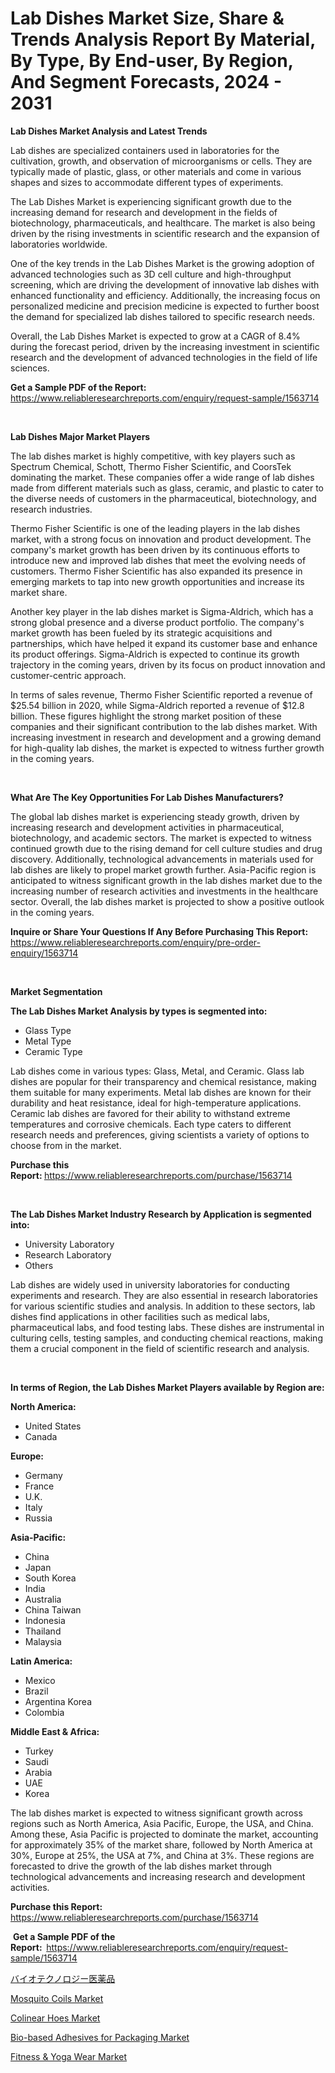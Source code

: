 <p><h1>Lab Dishes Market Size, Share & Trends Analysis Report By Material, By Type, By End-user, By Region, And Segment Forecasts, 2024 - 2031</h1></p><p><strong>Lab Dishes Market Analysis and Latest Trends</strong></p>
<p><p>Lab dishes are specialized containers used in laboratories for the cultivation, growth, and observation of microorganisms or cells. They are typically made of plastic, glass, or other materials and come in various shapes and sizes to accommodate different types of experiments.</p><p>The Lab Dishes Market is experiencing significant growth due to the increasing demand for research and development in the fields of biotechnology, pharmaceuticals, and healthcare. The market is also being driven by the rising investments in scientific research and the expansion of laboratories worldwide.</p><p>One of the key trends in the Lab Dishes Market is the growing adoption of advanced technologies such as 3D cell culture and high-throughput screening, which are driving the development of innovative lab dishes with enhanced functionality and efficiency. Additionally, the increasing focus on personalized medicine and precision medicine is expected to further boost the demand for specialized lab dishes tailored to specific research needs.</p><p>Overall, the Lab Dishes Market is expected to grow at a CAGR of 8.4% during the forecast period, driven by the increasing investment in scientific research and the development of advanced technologies in the field of life sciences.</p></p>
<p><strong>Get a Sample PDF of the Report:&nbsp;</strong> <a href="https://www.reliableresearchreports.com/enquiry/request-sample/1563714">https://www.reliableresearchreports.com/enquiry/request-sample/1563714</a></p>
<p>&nbsp;</p>
<p><strong>Lab Dishes Major Market Players</strong></p>
<p><p>The lab dishes market is highly competitive, with key players such as Spectrum Chemical, Schott, Thermo Fisher Scientific, and CoorsTek dominating the market. These companies offer a wide range of lab dishes made from different materials such as glass, ceramic, and plastic to cater to the diverse needs of customers in the pharmaceutical, biotechnology, and research industries.</p><p>Thermo Fisher Scientific is one of the leading players in the lab dishes market, with a strong focus on innovation and product development. The company's market growth has been driven by its continuous efforts to introduce new and improved lab dishes that meet the evolving needs of customers. Thermo Fisher Scientific has also expanded its presence in emerging markets to tap into new growth opportunities and increase its market share.</p><p>Another key player in the lab dishes market is Sigma-Aldrich, which has a strong global presence and a diverse product portfolio. The company's market growth has been fueled by its strategic acquisitions and partnerships, which have helped it expand its customer base and enhance its product offerings. Sigma-Aldrich is expected to continue its growth trajectory in the coming years, driven by its focus on product innovation and customer-centric approach.</p><p>In terms of sales revenue, Thermo Fisher Scientific reported a revenue of $25.54 billion in 2020, while Sigma-Aldrich reported a revenue of $12.8 billion. These figures highlight the strong market position of these companies and their significant contribution to the lab dishes market. With increasing investment in research and development and a growing demand for high-quality lab dishes, the market is expected to witness further growth in the coming years.</p></p>
<p>&nbsp;</p>
<p><strong>What Are The Key Opportunities For Lab Dishes Manufacturers?</strong></p>
<p><p>The global lab dishes market is experiencing steady growth, driven by increasing research and development activities in pharmaceutical, biotechnology, and academic sectors. The market is expected to witness continued growth due to the rising demand for cell culture studies and drug discovery. Additionally, technological advancements in materials used for lab dishes are likely to propel market growth further. Asia-Pacific region is anticipated to witness significant growth in the lab dishes market due to the increasing number of research activities and investments in the healthcare sector. Overall, the lab dishes market is projected to show a positive outlook in the coming years.</p></p>
<p><strong>Inquire or Share Your Questions If Any Before Purchasing This Report:</strong> <a href="https://www.reliableresearchreports.com/enquiry/pre-order-enquiry/1563714">https://www.reliableresearchreports.com/enquiry/pre-order-enquiry/1563714</a></p>
<p>&nbsp;</p>
<p><strong>Market Segmentation</strong></p>
<p><strong>The Lab Dishes Market Analysis by types is segmented into:</strong></p>
<p><ul><li>Glass Type</li><li>Metal Type</li><li>Ceramic Type</li></ul></p>
<p><p>Lab dishes come in various types: Glass, Metal, and Ceramic. Glass lab dishes are popular for their transparency and chemical resistance, making them suitable for many experiments. Metal lab dishes are known for their durability and heat resistance, ideal for high-temperature applications. Ceramic lab dishes are favored for their ability to withstand extreme temperatures and corrosive chemicals. Each type caters to different research needs and preferences, giving scientists a variety of options to choose from in the market.</p></p>
<p><strong>Purchase this Report:&nbsp;</strong><a href="https://www.reliableresearchreports.com/purchase/1563714">https://www.reliableresearchreports.com/purchase/1563714</a></p>
<p>&nbsp;</p>
<p><strong>The Lab Dishes Market Industry Research by Application is segmented into:</strong></p>
<p><ul><li>University Laboratory</li><li>Research Laboratory</li><li>Others</li></ul></p>
<p><p>Lab dishes are widely used in university laboratories for conducting experiments and research. They are also essential in research laboratories for various scientific studies and analysis. In addition to these sectors, lab dishes find applications in other facilities such as medical labs, pharmaceutical labs, and food testing labs. These dishes are instrumental in culturing cells, testing samples, and conducting chemical reactions, making them a crucial component in the field of scientific research and analysis.</p></p>
<p>&nbsp;</p>
<p><strong>In terms of Region, the Lab Dishes Market Players available by Region are:</strong></p>
<p>
    <p> <strong> North America: </strong>
        <ul>
            <li>United States</li>
            <li>Canada</li>
        </ul>
        </p> 
    <p> <strong> Europe: </strong>
        <ul>
            <li>Germany</li>
            <li>France</li>
            <li>U.K.</li>
            <li>Italy</li>
            <li>Russia</li>
        </ul>
        </p> 
    <p> <strong> Asia-Pacific: </strong>
        <ul>
            <li>China</li>
            <li>Japan</li>
            <li>South Korea</li>
            <li>India</li>
            <li>Australia</li>
            <li>China Taiwan</li>
            <li>Indonesia</li>
            <li>Thailand</li>
            <li>Malaysia</li>
        </ul>
        </p> 
    <p> <strong> Latin America: </strong>
        <ul>
            <li>Mexico</li>
            <li>Brazil</li>
            <li>Argentina Korea</li>
            <li>Colombia</li>
        </ul>
        </p> 
    <p> <strong> Middle East & Africa: </strong>
        <ul>
            <li>Turkey</li>
            <li>Saudi</li>
            <li>Arabia</li>
            <li>UAE</li>
            <li>Korea</li>
        </ul>
    </p>
    </p>
<p><p>The lab dishes market is expected to witness significant growth across regions such as North America, Asia Pacific, Europe, the USA, and China. Among these, Asia Pacific is projected to dominate the market, accounting for approximately 35% of the market share, followed by North America at 30%, Europe at 25%, the USA at 7%, and China at 3%. These regions are forecasted to drive the growth of the lab dishes market through technological advancements and increasing research and development activities.</p></p>
<p><strong>Purchase this Report: </strong><a href="https://www.reliableresearchreports.com/purchase/1563714">https://www.reliableresearchreports.com/purchase/1563714</a></p>
<p>&nbsp;<strong>Get a Sample PDF of the Report:&nbsp;&nbsp;</strong><a href="https://www.reliableresearchreports.com/enquiry/request-sample/1563714">https://www.reliableresearchreports.com/enquiry/request-sample/1563714</a></p>
<p><strong></strong></p>
<p><p><a href="https://github.com/EstaSprer20231/Market-Research-Report-List-1/blob/main/99918195773.md">バイオテクノロジー医薬品</a></p><p><a href="https://github.com/Angelnienowdseej3e45z3p8c/Market-Research-Report-List-1/blob/main/mosquito-coils-market.md">Mosquito Coils Market</a></p><p><a href="https://issuu.com/reportprime-2/docs/colinear-hoes-market-size-2030.pptx">Colinear Hoes Market</a></p><p><a href="https://issuu.com/reportprime-2/docs/bio-based-adhesives-for-packaging-market-size-2030">Bio-based Adhesives for Packaging Market</a></p><p><a href="https://github.com/brentleyjimmiealvaradoz4l1rea/Market-Research-Report-List-1/blob/main/fitness-yoga-wear-market.md">Fitness & Yoga Wear Market</a></p></p>